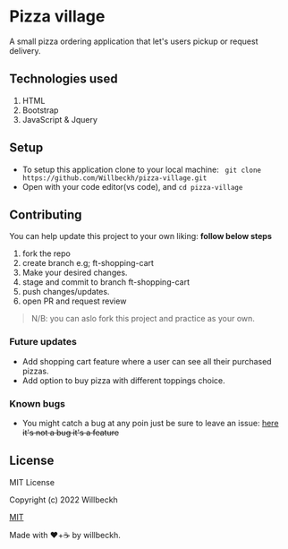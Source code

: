 # Pizza village
A small pizza ordering application that let's users pickup or request delivery.

## Technologies used
1. HTML
2. Bootstrap
3. JavaScript & Jquery

## Setup
- To setup this application clone to your local machine: ` git clone https://github.com/Willbeckh/pizza-village.git`
- Open with your code editor(vs code), and `cd pizza-village`

## Contributing
You can help update this project to your own liking: **follow below steps**
1. fork the repo
2. create branch e.g; ft-shopping-cart
3. Make your desired changes.
4. stage and commit to branch ft-shopping-cart
5. push changes/updates.
6. open PR and request review

> N/B: you can aslo fork this project and practice as your own.

### Future updates
- Add shopping cart feature where a user can see all their purchased pizzas.
- Add option to buy pizza with different toppings choice.

### Known bugs
- You might catch a bug at any poin just be sure to leave an issue: [here](https://github.com/Willbeckh/pizza-village/issues/new)
~~it's not a bug it's a feature~~

## License
MIT License

Copyright (c) 2022 Willbeckh

[MIT](https://opensource.org/licenses/MIT)

Made with ❤️+☕ by willbeckh.
